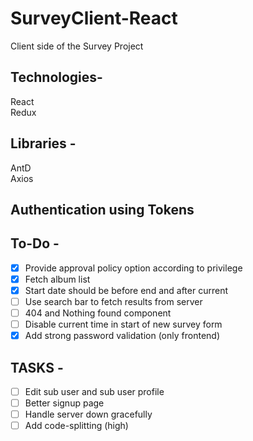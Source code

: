 # SurveyClient-React

Client side of the Survey Project  

## Technologies-

React  
Redux  

## Libraries -  

AntD  
Axios  

## Authentication using Tokens  

## To-Do -

- [x] Provide approval policy option according to privilege  
- [x] Fetch album list  
- [x] Start date should be before end and after current
- [ ] Use search bar to fetch results from server  
- [ ] 404 and Nothing found component
- [ ] Disable current time in start of new survey form  
- [x] Add strong password validation (only frontend)

## TASKS -

- [ ] Edit sub user and sub user profile
- [ ] Better signup page
- [ ] Handle server down gracefully
- [ ] Add code-splitting (high)